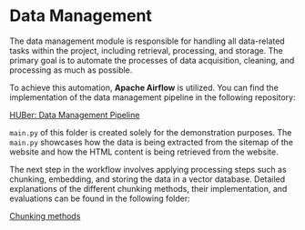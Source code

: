 # Data Management

The data management module is responsible for handling all data-related tasks within the project, including retrieval, processing, and storage. The primary goal is to automate the processes of data acquisition, cleaning, and processing as much as possible.

To achieve this automation, **Apache Airflow** is utilized. You can find the implementation of the data management pipeline in the following repository:


[HUBer: Data Management Pipeline](https://github.com/sonyaarom/huber_airflow_dm)

`main.py` of this folder is created solely for the demonstration purposes. The `main.py` showcases how the data is being extracted from the sitemap of the website and how the HTML content is being retrieved from the website. 

The next step in the workflow involves applying processing steps such as chunking, embedding, and storing the data in a vector database. Detailed explanations of the different chunking methods, their implementation, and evaluations can be found in the following folder:


[Chunking methods](https://github.com/sonyaarom/huber_bot/tree/main/src/data_chunker)


